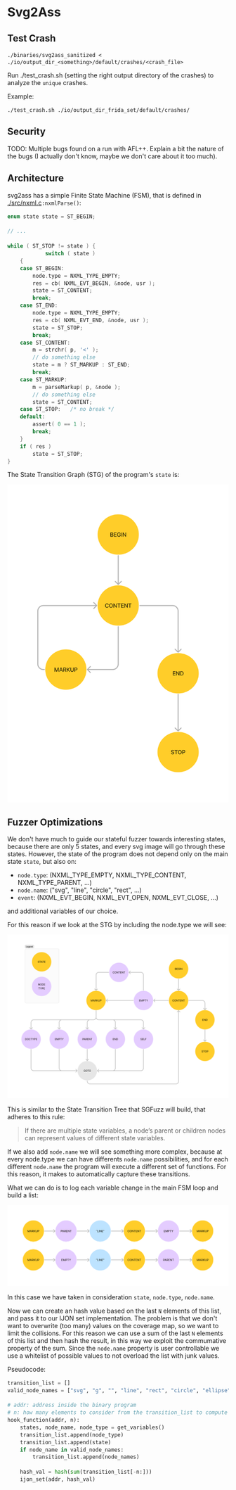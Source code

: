 # Svg2Ass

## Test Crash

```
./binaries/svg2ass_sanitized < ./io/output_dir_<something>/default/crashes/<crash_file>
```

Run ./test_crash.sh (setting the right output directory of the crashes) to analyze
the `unique` crashes.

Example:

```
./test_crash.sh ./io/output_dir_frida_set/default/crashes/
```

## Security

TODO: Multiple bugs found on a run with AFL++.
Explain a bit the nature of the bugs (I actually don't know, maybe we don't care about it too much).

## Architecture

svg2ass has a simple Finite State Machine (FSM), that is defined in [./src/nxml.c](./src/nxml.c)`:nxmlParse()`:

```c
enum state state = ST_BEGIN;

// ...

while ( ST_STOP != state ) {
            switch ( state )
    {
    case ST_BEGIN:
        node.type = NXML_TYPE_EMPTY;
        res = cb( NXML_EVT_BEGIN, &node, usr );
        state = ST_CONTENT;
        break;
    case ST_END:
        node.type = NXML_TYPE_EMPTY;
        res = cb( NXML_EVT_END, &node, usr );
        state = ST_STOP;
        break;
    case ST_CONTENT:
        m = strchr( p, '<' );
        // do something else
        state = m ? ST_MARKUP : ST_END;
        break;
    case ST_MARKUP:
        m = parseMarkup( p, &node );
        // do something else
        state = ST_CONTENT;
    case ST_STOP:	/* no break */
    default:
        assert( 0 == 1 );
        break;
    }
    if ( res )
        state = ST_STOP;
}
```

The State Transition Graph (STG) of the program's `state` is:

![](./img/state-transition-graph-01.png)

## Fuzzer Optimizations

We don't have much to guide our stateful fuzzer towards interesting states,
because there are only 5 states, and every svg image will go through these states.
However, the state of the program does not depend only on the main state `state`,
but also on:

- `node.type`: (NXML_TYPE_EMPTY, NXML_TYPE_CONTENT, NXML_TYPE_PARENT, ...)
- `node.name`: ("svg", "line", "circle", "rect", ...)
- `event`: (NXML_EVT_BEGIN, NXML_EVT_OPEN, NXML_EVT_CLOSE, ...)

and additional variables of our choice.

For this reason if we look at the STG by including the node.type we will see:

![](./img/state-transition-graph-02.png)

This is similar to the State Transition Tree that SGFuzz will build, that adheres to this rule:

> If there are multiple state variables, a node’s parent or children nodes can represent values of different state variables.

If we also add `node.name` we will see something more complex, because at every node.type we can have differents `node.name` possibilities, and for each different `node.name` the program
will execute a different set of functions.
For this reason, it makes to automatically capture these transitions.

What we can do is to log each variable change in the main FSM loop and build a list:

![](./img/transition-list.png)

In this case we have taken in consideration `state`, `node.type`, `node.name`.

Now we can create an hash value based on the last `N` elements of this list, and
pass it to our IJON set implementation. The problem is that we don't want to overwrite
(too many) values on the coverage map, so we want to limit the collisions.
For this reason we can
use a sum of the last `N` elements of this list and then hash the result, in this way we
exploit the commumative property of the sum.
Since the `node.name` property is user controllable we use a whitelist of possible
values to not overload the list with junk values.

Pseudocode:

```py
transition_list = []
valid_node_names = ["svg", "g", "", "line", "rect", "circle", "ellipse", "path", "polyline", "polygon"]

# addr: address inside the binary program
# n: how many elements to consider from the transition_list to compute the hash
hook_function(addr, n):
    states, node_name, node_type = get_variables()
    transition_list.append(node_type)
    transition_list.append(state)
    if node_name in valid_node_names:
        transition_list.append(node_names)

    hash_val = hash(sum(transition_list[-n:]))
    ijon_set(addr, hash_val)
```



